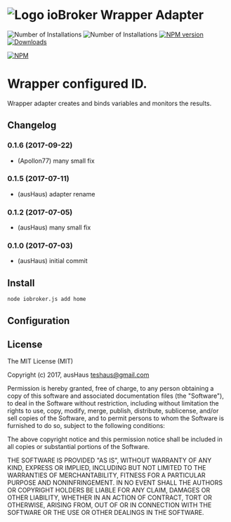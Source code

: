 ![Logo](admin/wrapper.png)
ioBroker Wrapper Adapter
==============
![Number of Installations](http://iobroker.live/badges/wrapper-installed.svg) ![Number of Installations](http://iobroker.live/badges/wrapper-stable.svg) [![NPM version](http://img.shields.io/npm/v/iobroker.wrapper.svg)](https://www.npmjs.com/package/iobroker.wrapper)
[![Downloads](https://img.shields.io/npm/dm/iobroker.wrapper.svg)](https://www.npmjs.com/package/iobroker.wrapper)

[![NPM](https://nodei.co/npm/iobroker.wrapper.png?downloads=true)](https://nodei.co/npm/iobroker.wrapper/)

# Wrapper configured ID.

Wrapper adapter creates and binds variables and monitors the results.

## Changelog
### 0.1.6 (2017-09-22)
* (Apollon77) many small fix

### 0.1.5 (2017-07-11)
* (ausHaus) adapter rename

### 0.1.2 (2017-07-05)
* (ausHaus) many small fix

### 0.1.0 (2017-07-03)
* (ausHaus) initial commit

## Install

```node iobroker.js add home```

## Configuration

## License

The MIT License (MIT)

Copyright (c) 2017, ausHaus <teshaus@gmail.com>

Permission is hereby granted, free of charge, to any person obtaining a copy
of this software and associated documentation files (the "Software"), to deal
in the Software without restriction, including without limitation the rights
to use, copy, modify, merge, publish, distribute, sublicense, and/or sell
copies of the Software, and to permit persons to whom the Software is
furnished to do so, subject to the following conditions:

The above copyright notice and this permission notice shall be included in
all copies or substantial portions of the Software.

THE SOFTWARE IS PROVIDED "AS IS", WITHOUT WARRANTY OF ANY KIND, EXPRESS OR
IMPLIED, INCLUDING BUT NOT LIMITED TO THE WARRANTIES OF MERCHANTABILITY,
FITNESS FOR A PARTICULAR PURPOSE AND NONINFRINGEMENT. IN NO EVENT SHALL THE
AUTHORS OR COPYRIGHT HOLDERS BE LIABLE FOR ANY CLAIM, DAMAGES OR OTHER
LIABILITY, WHETHER IN AN ACTION OF CONTRACT, TORT OR OTHERWISE, ARISING FROM,
OUT OF OR IN CONNECTION WITH THE SOFTWARE OR THE USE OR OTHER DEALINGS IN
THE SOFTWARE.

